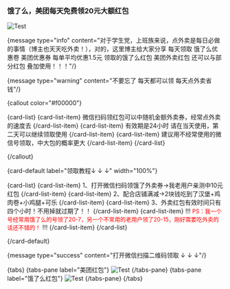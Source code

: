  

### 饿了么，美团每天免费领20元大额红包
![Test](http://img.gyzy.xyz/2022/07/16/20220716015414554.jpg) 

{message type="info" content="对于学生党，上班族来说，点外卖是每日必做的事情（博主也天天吃外卖！），对的，这里博主给大家分享 每天领取 饿了么优惠卷 美团优惠券 每单平均优惠1.5元 领取的饿了么红包 美团外卖红包 还可以与部分红包 叠加使用！！！"/}


{message type="warning" content="不要忘了 每天都可以领 每天点外卖省钱"/}

{callout color="#f00000"}

{card-list}
{card-list-item}
微信扫码领红包可以中随机金额外卖券，经常点外卖的速度去
{/card-list-item}
{card-list-item}
 有效期是24小时 请在当天使用，第二天可以继续领取使用
{/card-list-item}
{card-list-item}
建议用不经常使用的微信号领取，中大包的概率更大
{/card-list-item}
{/card-list}


{/callout}

{card-default label="领取教程↓ ↓ ↓" width="100%"}

{card-list}
{card-list-item}
1、打开微信扫码领饿了外卖券->我老用户亲测中10元红包
{/card-list-item}
{card-list-item}
 2、配合店铺满减->2块钱吃到了汉堡+鸡肉卷+小鸡腿+可乐
{/card-list-item}
{card-list-item}
3、外卖红包有效时间只有四个小时！不用掉就过期了！！
{/card-list-item}
{card-list-item}
!!!
<font size="2" color="red">PS：我一个号经常用饿了么的号领了20-7，另一个不常用的老用户领了20-15，刚好需要吃外卖的话还不错的！</font>
!!!
{/card-list-item}
{/card-list}

{/card-default}

{message type="success" content="打开微信扫描二维码领取 ↓ ↓ ↓"/}

{tabs}
{tabs-pane label="美团红包"}
  ![Test](https://www.helloimg.com/images/2022/07/25/ZwmRVD.jpg) 
{/tabs-pane}
{tabs-pane label="饿了么红包"}
 ![Test](https://www.helloimg.com/images/2022/07/25/ZwmoXS.png) 
{/tabs-pane}
{/tabs}
